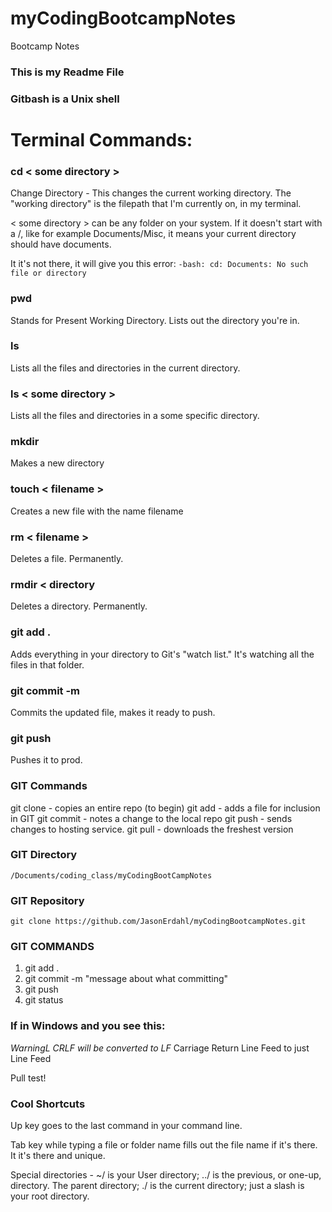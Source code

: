 # myCodingBootcampNotes
Bootcamp Notes

### This is my Readme File

### Gitbash is a Unix shell

# Terminal Commands:

### cd < some directory >
Change Directory - This changes the current working directory. The "working directory" is the filepath that I'm currently on, in my terminal. 

< some directory > can be any folder on your system. If it doesn't start with a /, like for example Documents/Misc, it means your current directory should have documents. 

It it's not there, it will give you this error: `-bash: cd: Documents: No such file or directory`

### pwd
Stands for Present Working Directory. Lists out the directory you're in. 

### ls 
Lists all the files and directories in the current directory.

### ls < some directory >
Lists all the files and directories in a some specific directory.

### mkdir
Makes a new directory

### touch < filename >
Creates a new file with the name filename

### rm < filename >
Deletes a file. Permanently.

### rmdir < directory 
Deletes a directory. Permanently.

### git add .
Adds everything in your directory to Git's "watch list." It's watching all the files in that folder.

### git commit -m
Commits the updated file, makes it ready to push.

### git push
Pushes it to prod.



### GIT Commands
git clone  - copies an entire repo (to begin)
git add     - adds a file for inclusion in GIT
git commit  - notes a change to the local repo
git push    - sends changes to hosting service.
git pull    - downloads the freshest version
### GIT Directory
    /Documents/coding_class/myCodingBootCampNotes
### GIT Repository
    git clone https://github.com/JasonErdahl/myCodingBootcampNotes.git
### GIT COMMANDS
1. git add .
2. git commit -m "message about what committing"
3. git push
4. git status

### If in Windows and you see this: 
*WarningL CRLF will be converted to LF*
Carriage Return Line Feed to just Line Feed

Pull test!


### Cool Shortcuts
Up key goes to the last command in your command line.

Tab key while typing a file or folder name fills out the file name if it's there. It it's there and unique.

Special directories - ~/ is your User directory; ../ is the previous, or one-up, directory. The parent directory; ./ is the current directory; just a slash is your root directory.